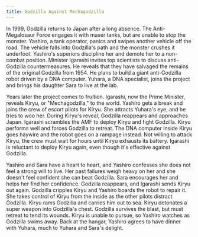 ```yaml
---
title: Godzilla Against Mechagodzilla
---
```


In 1999, Godzilla returns to Japan after a long absence. The Anti-Megalosaur
Force engages it with maser tanks, but are unable to stop the monster. Yashiro,
a tank operator, panics and swipes another vehicle off the road. The vehicle
falls into Godzilla's path and the monster crushes it underfoot. Yashiro's
superiors discipline her and demote her to a non-combat position. Minister
Igarashi invites top scientists to discuss anti-Godzilla countermeasures. He
reveals that they have salvaged the remains of the original Godzilla from 1954.
He plans to build a giant anti-Godzilla robot driven by a DNA computer. Yuhara,
a DNA specialist, joins the project and brings his daughter Sara to live at the
lab.

Years later the project comes to fruition. Igarashi, now the Prime Minister,
reveals Kiryu, or "Mechagodzilla," to the world. Yashiro gets a break and joins
the crew of escort pilots for Kiryu. She attracts Yuhara's eye, and he tries to
woo her. During Kiryu's reveal, Godzilla reappears and approaches Japan.
Igarashi scrambles the AMF to deploy Kiryu and fight Godzilla. Kiryu performs
well and forces Godzilla to retreat. The DNA computer inside Kiryu goes haywire
and the robot goes on a rampage instead. Not willing to attack Kiryu, the crew
must wait for hours until Kiryu exhausts its battery. Igarashi is reluctant to
deploy Kiryu again, even though it's effective against Godzilla.

Yashiro and Sara have a heart to heart, and Yashiro confesses she does not feel
a strong will to live. Her past failures weigh heavy on her and she doesn't feel
confident she can beat Godzilla. Sara encourages her and helps her find her
confidence. Godzilla reappears, and Igarashi sends Kiryu out again. Godzilla
cripples Kiryu and Yashiro boards the robot to repair it. She takes control of
Kiryu from the inside as the other pilots distract Godzilla. Kiryu rams Godzilla
and carries him out to sea. Kiryu detonates a super weapon into Godzilla's
chest. Godzilla survives the blast, but must retreat to tend its wounds. Kiryu
is unable to pursue, so Yashiro watches as Godzilla swims away. Back at the
hangar, Yashiro agrees to have dinner with Yuhara, much to Yuhara and Sara's
delight.

